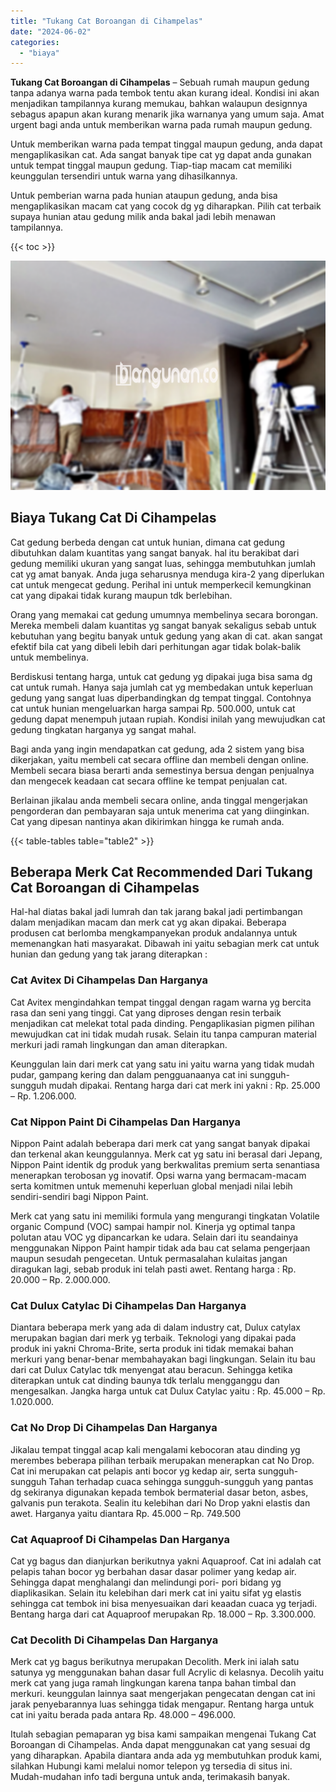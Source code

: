 ```yaml
---
title: "Tukang Cat Boroangan di Cihampelas"
date: "2024-06-02"
categories: 
  - "biaya"
---
```


**Tukang Cat Boroangan di Cihampelas** – Sebuah rumah maupun gedung tanpa adanya warna pada tembok tentu akan kurang ideal. Kondisi ini akan menjadikan tampilannya kurang memukau, bahkan walaupun designnya sebagus apapun akan kurang menarik jika warnanya yang umum saja. Amat urgent bagi anda untuk memberikan warna pada rumah maupun gedung.

Untuk memberikan warna pada tempat tinggal maupun gedung, anda dapat mengaplikasikan cat. Ada sangat banyak tipe cat yg dapat anda gunakan untuk tempat tinggal maupun gedung. Tiap-tiap macam cat memiliki keunggulan tersendiri untuk warna yang dihasilkannya.

Untuk pemberian warna pada hunian ataupun gedung, anda bisa mengaplikasikan macam cat yang cocok dg yg diharapkan. Pilih cat terbaik supaya hunian atau gedung milik anda bakal jadi lebih menawan tampilannya.

{{< toc >}}

![Tukang Cat Boroangan di Cihampelas](/images/jasa-cat-murah27.png)

## Biaya Tukang Cat Di Cihampelas

Cat gedung berbeda dengan cat untuk hunian, dimana cat gedung dibutuhkan dalam kuantitas yang sangat banyak. hal itu berakibat dari gedung memiliki ukuran yang sangat luas, sehingga membutuhkan jumlah cat yg amat banyak. Anda juga seharusnya menduga kira-2 yang diperlukan cat untuk mengecat gedung. Perihal ini untuk memperkecil kemungkinan cat yang dipakai tidak kurang maupun tdk berlebihan.

Orang yang memakai cat gedung umumnya membelinya secara borongan. Mereka membeli dalam kuantitas yg sangat banyak sekaligus sebab untuk kebutuhan yang begitu banyak untuk gedung yang akan di cat. akan sangat efektif bila cat yang dibeli lebih dari perhitungan agar tidak bolak-balik untuk membelinya.

Berdiskusi tentang harga, untuk cat gedung yg dipakai juga bisa sama dg cat untuk rumah. Hanya saja jumlah cat yg membedakan untuk keperluan gedung yang sangat luas diperbandingkan dg tempat tinggal. Contohnya cat untuk hunian mengeluarkan harga sampai Rp. 500.000, untuk cat gedung dapat menempuh jutaan rupiah. Kondisi inilah yang mewujudkan cat gedung tingkatan harganya yg sangat mahal.

Bagi anda yang ingin mendapatkan cat gedung, ada 2 sistem yang bisa dikerjakan, yaitu membeli cat secara offline dan membeli dengan online. Membeli secara biasa berarti anda semestinya bersua dengan penjualnya dan mengecek keadaan cat secara offline ke tempat penjualan cat.

Berlainan jikalau anda membeli secara online, anda tinggal mengerjakan pengorderan dan pembayaran saja untuk menerima cat yang diinginkan. Cat yang dipesan nantinya akan dikirimkan hingga ke rumah anda.

{{< table-tables table="table2" >}}

## Beberapa Merk Cat Recommended Dari Tukang Cat Boroangan di Cihampelas

Hal-hal diatas bakal jadi lumrah dan tak jarang bakal jadi pertimbangan dalam menjadikan macam dan merk cat yg akan dipakai. Beberapa produsen cat berlomba mengkampanyekan produk andalannya untuk memenangkan hati masyarakat. Dibawah ini yaitu sebagian merk cat untuk hunian dan gedung yang tak jarang diterapkan :

### Cat Avitex Di Cihampelas Dan Harganya

Cat Avitex mengindahkan tempat tinggal dengan ragam warna yg bercita rasa dan seni yang tinggi. Cat yang diproses dengan resin terbaik menjadikan cat melekat total pada dinding. Pengaplikasian pigmen pilihan mewujudkan cat ini tidak mudah rusak. Selain itu tanpa campuran material merkuri jadi ramah lingkungan dan aman diterapkan.

Keunggulan lain dari merk cat yang satu ini yaitu warna yang tidak mudah pudar, gampang kering dan dalam pengguanaanya cat ini sungguh-sungguh mudah dipakai. Rentang harga dari cat merk ini yakni : Rp. 25.000 – Rp. 1.206.000.

### Cat Nippon Paint Di Cihampelas Dan Harganya

Nippon Paint adalah beberapa dari merk cat yang sangat banyak dipakai dan terkenal akan keunggulannya. Merk cat yg satu ini berasal dari Jepang, Nippon Paint identik dg produk yang berkwalitas premium serta senantiasa menerapkan terobosan yg inovatif. Opsi warna yang bermacam-macam serta komitmen untuk memenuhi keperluan global menjadi nilai lebih sendiri-sendiri bagi Nippon Paint.

Merk cat yang satu ini memiliki formula yang mengurangi tingkatan Volatile organic Compund (VOC) sampai hampir nol. Kinerja yg optimal tanpa polutan atau VOC yg dipancarkan ke udara. Selain dari itu seandainya menggunakan Nippon Paint hampir tidak ada bau cat selama pengerjaan maupun sesudah pengecetan. Untuk permasalahan kulaitas jangan diragukan lagi, sebab produk ini telah pasti awet. Rentang harga : Rp. 20.000 – Rp. 2.000.000.

### Cat Dulux Catylac Di Cihampelas Dan Harganya

Diantara beberapa merk yang ada di dalam industry cat, Dulux catylax merupakan bagian dari merk yg terbaik. Teknologi yang dipakai pada produk ini yakni Chroma-Brite, serta produk ini tidak memakai bahan merkuri yang benar-benar membahayakan bagi lingkungan. Selain itu bau dari cat Dulux Catylac tdk menyengat atau beracun. Sehingga ketika diterapkan untuk cat dinding baunya tdk terlalu mengganggu dan mengesalkan. Jangka harga untuk cat Dulux Catylac yaitu : Rp. 45.000 – Rp. 1.020.000.

### Cat No Drop Di Cihampelas Dan Harganya

Jikalau tempat tinggal acap kali mengalami kebocoran atau dinding yg merembes beberapa pilihan terbaik merupakan menerapkan cat No Drop. Cat ini merupakan cat pelapis anti bocor yg kedap air, serta sungguh-sungguh Tahan terhadap cuaca sehingga sungguh-sungguh yang pantas dg sekiranya digunakan kepada tembok bermaterial dasar beton, asbes, galvanis pun terakota. Sealin itu kelebihan dari No Drop yakni elastis dan awet. Harganya yaitu diantara Rp. 45.000 – Rp. 749.500

### Cat Aquaproof Di Cihampelas Dan Harganya

Cat yg bagus dan dianjurkan berikutnya yakni Aquaproof. Cat ini adalah cat pelapis tahan bocor yg berbahan dasar dasar polimer yang kedap air. Sehingga dapat menghalangi dan melindungi pori- pori bidang yg diaplikasikan. Selain itu kelebihan dari merk cat ini yaitu sifat yg elastis sehingga cat tembok ini bisa menyesuaikan dari keaadan cuaca yg terjadi. Bentang harga dari cat Aquaproof merupakan Rp. 18.000 – Rp. 3.300.000.

### Cat Decolith Di Cihampelas Dan Harganya

Merk cat yg bagus berikutnya merupakan Decolith. Merk ini ialah satu satunya yg menggunakan bahan dasar full Acrylic di kelasnya. Decolih yaitu merk cat yang juga ramah lingkungan karena tanpa bahan timbal dan merkuri. keunggulan lainnya saat mengerjakan pengecatan dengan cat ini jarak penyebarannya luas sehingga tidak mengapur. Rentang harga untuk cat ini yaitu berada pada antara Rp. 48.000 – 496.000.

Itulah sebagian pemaparan yg bisa kami sampaikan mengenai Tukang Cat Boroangan di Cihampelas. Anda dapat menggunakan cat yang sesuai dg yang diharapkan. Apabila diantara anda ada yg membutuhkan produk kami, silahkan Hubungi kami melalui nomor telepon yg tersedia di situs ini. Mudah-mudahan info tadi berguna untuk anda, terimakasih banyak.
